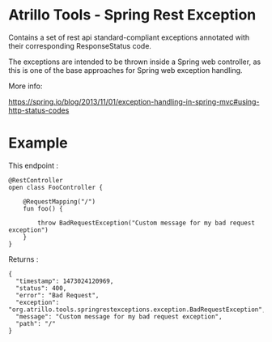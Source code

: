 # Atrillo Tools - Spring Rest Exception

Contains a set of rest api standard-compliant exceptions annotated with their corresponding ResponseStatus code.

The exceptions are intended to be thrown inside a Spring web controller, as this is one of the base approaches for Spring web exception handling.

More info:

https://spring.io/blog/2013/11/01/exception-handling-in-spring-mvc#using-http-status-codes

# Example

This endpoint : 

```
@RestController
open class FooController {

    @RequestMapping("/")
    fun foo() {

        throw BadRequestException("Custom message for my bad request exception")
    }
}
```

Returns : 

```
{
  "timestamp": 1473024120969,
  "status": 400,
  "error": "Bad Request",
  "exception": "org.atrillo.tools.springrestexceptions.exception.BadRequestException",
  "message": "Custom message for my bad request exception",
  "path": "/"
}
```

